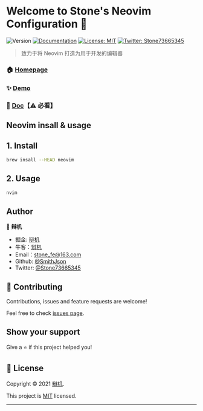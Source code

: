 # Welcome to Stone's Neovim Configuration 👋

![Version](https://img.shields.io/badge/version-1.0.0-blue.svg?cacheSeconds=2592000)
[![Documentation](https://img.shields.io/badge/documentation-yes-brightgreen.svg)](https://github.com/SmithJson/nvim/blob/master/doc/index.md)
[![License: MIT](https://img.shields.io/badge/License-MIT-yellow.svg)](https://github.com/SmithJson/nvim/blob/master/LICENSE)
[![Twitter: Stone73665345](https://img.shields.io/twitter/follow/Stone73665345.svg?style=social)](https://twitter.com/Stone73665345)

> 致力于将 Neovim 打造为用于开发的编辑器

### 🏠 [Homepage](https://github.com/SmithJson/nvim)

### ✨ [Demo](https://p6-juejin.byteimg.com/tos-cn-i-k3u1fbpfcp/ff7679f79d4344518c1ea2c5c5c4b621~tplv-k3u1fbpfcp-watermark.image)

### 📃 [Doc](https://github.com/SmithJson/nvim/blob/master/doc/index.md)【⚠️ 必看】

## Neovim insall & usage

## 1. Install

```sh
brew insall --HEAD neovim
```

## 2. Usage

```sh
nvim
```

## Author

👤 **辩机**

- 掘金: [辩机](https://juejin.im/user/2999123452636631)
- 牛客：[辩机](https://www.nowcoder.com/profile/3264712)
- Email：[stone_fe@163.com](stone_fe@163.com)
- Github: [@SmithJson](https://github.com/SmithJson)
- Twitter: [@Stone73665345](https://twitter.com/Stone73665345)

## 🤝 Contributing

Contributions, issues and feature requests are welcome!

Feel free to check [issues page](https://github.com/SmithJson/nvim/issues).

## Show your support

Give a ⭐️ if this project helped you!

## 📝 License

Copyright © 2021 [辩机](https://github.com/SmithJson).

This project is [MIT](https://github.com/SmithJson/nvim/blob/master/LICENSE) licensed.

---
